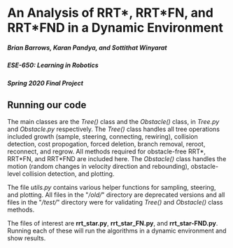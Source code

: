 # An Analysis of RRT\*, RRT\*FN, and RRT\*FND in a Dynamic Environment
##### Brian Barrows, Karan Pandya, and Sottithat Winyarat
##### ESE-650: Learning in Robotics
##### Spring 2020 Final Project

## Running our code
The main classes are the *Tree()* class and the *Obstacle()* class, in *Tree.py* and *Obstacle.py* respectively. The *Tree()* class handles all tree operations included growth (sample, steering, connecting, rewiring), collision detection, cost propogation, forced deletion, branch removal, reroot, reconnect, and regrow. All methods required for obstacle-free RRT\*, RRT\*FN, and RRT\*FND are included here. The *Obstacle()* class handles the motion (random changes in velocity direction and rebounding), obstacle-level collision detection, and plotting.

The file *utils.py* contains various helper functions for sampling, steering, and plotting. All files in the "*/old/*" directory are deprecated versions and all files in the "*/test/*" directory were for validating *Tree()* and *Obstacle()* class methods.

The files of interest are **rrt_star.py**, **rrt_star_FN.py**, and **rrt_star-FND.py**. Running each of these will run the algorithms in a dynamic environment and show results.
